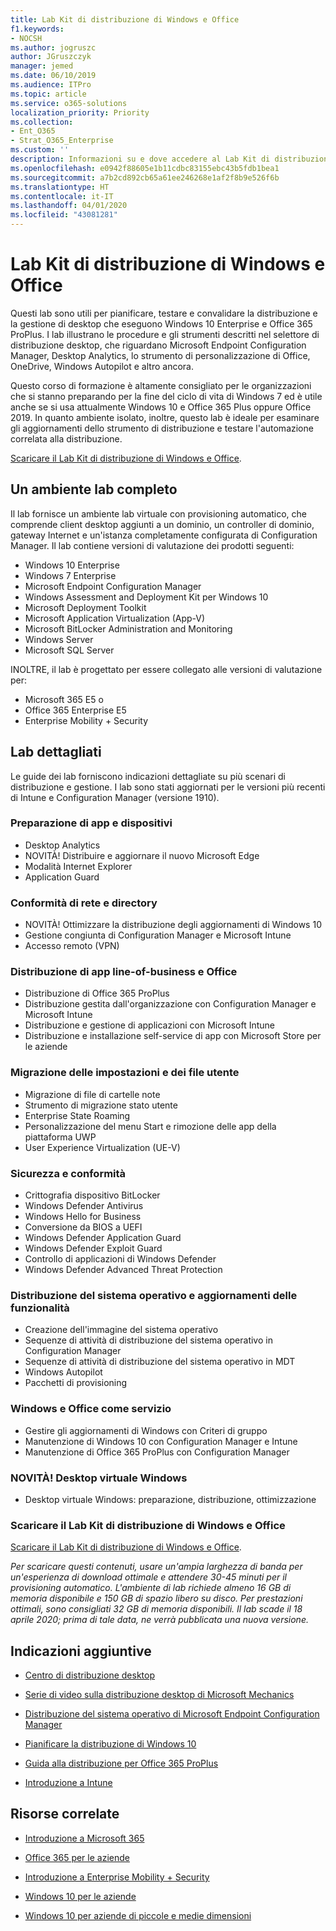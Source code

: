 ```yaml
---
title: Lab Kit di distribuzione di Windows e Office
f1.keywords:
- NOCSH
ms.author: jogruszc
author: JGruszczyk
manager: jemed
ms.date: 06/10/2019
ms.audience: ITPro
ms.topic: article
ms.service: o365-solutions
localization_priority: Priority
ms.collection:
- Ent_O365
- Strat_O365_Enterprise
ms.custom: ''
description: Informazioni su e dove accedere al Lab Kit di distribuzione di Windows e Office.
ms.openlocfilehash: e0942f88605e1b11cdbc83155ebc43b5fdb1bea1
ms.sourcegitcommit: a7b2cd892cb65a61ee246268e1af2f8b9e526f6b
ms.translationtype: HT
ms.contentlocale: it-IT
ms.lasthandoff: 04/01/2020
ms.locfileid: "43081281"
---
```

# <a name="windows-and-office-deployment-lab-kit"></a>Lab Kit di distribuzione di Windows e Office

Questi lab sono utili per pianificare, testare e convalidare la distribuzione e la gestione di desktop che eseguono Windows 10 Enterprise e Office 365 ProPlus. I lab illustrano le procedure e gli strumenti descritti nel selettore di distribuzione desktop, che riguardano Microsoft Endpoint Configuration Manager, Desktop Analytics, lo strumento di personalizzazione di Office, OneDrive, Windows Autopilot e altro ancora.

Questo corso di formazione è altamente consigliato per le organizzazioni che si stanno preparando per la fine del ciclo di vita di Windows 7 ed è utile anche se si usa attualmente Windows 10 e Office 365 Plus oppure Office 2019. In quanto ambiente isolato, inoltre, questo lab è ideale per esaminare gli aggiornamenti dello strumento di distribuzione e testare l'automazione correlata alla distribuzione.

[Scaricare il Lab Kit di distribuzione di Windows e Office](https://www.microsoft.com/evalcenter/evaluate-lab-kit).

## <a name="a-complete-lab-environment"></a>Un ambiente lab completo

Il lab fornisce un ambiente lab virtuale con provisioning automatico, che comprende client desktop aggiunti a un dominio, un controller di dominio, gateway Internet e un'istanza completamente configurata di Configuration Manager. Il lab contiene versioni di valutazione dei prodotti seguenti:

  - Windows 10 Enterprise
  - Windows 7 Enterprise
  - Microsoft Endpoint Configuration Manager
  - Windows Assessment and Deployment Kit per Windows 10
  - Microsoft Deployment Toolkit
  - Microsoft Application Virtualization (App-V)
  - Microsoft BitLocker Administration and Monitoring 
  - Windows Server 
  - Microsoft SQL Server 

INOLTRE, il lab è progettato per essere collegato alle versioni di valutazione per: 

  - Microsoft 365 E5 o
  - Office 365 Enterprise E5
  - Enterprise Mobility + Security

## <a name="step-by-step-labs"></a>Lab dettagliati

Le guide dei lab forniscono indicazioni dettagliate su più scenari di distribuzione e gestione. I lab sono stati aggiornati per le versioni più recenti di Intune e Configuration Manager (versione 1910). 

### <a name="device-and-app-readiness"></a>Preparazione di app e dispositivi

  - Desktop Analytics
  - NOVITÀ! Distribuire e aggiornare il nuovo Microsoft Edge 
  - Modalità Internet Explorer 
  - Application Guard 

### <a name="directory-and-network-readiness"></a>Conformità di rete e directory

  - NOVITÀ! Ottimizzare la distribuzione degli aggiornamenti di Windows 10 
  - Gestione congiunta di Configuration Manager e Microsoft Intune
  - Accesso remoto (VPN)

### <a name="office-and-lob-app-delivery"></a>Distribuzione di app line-of-business e Office

  - Distribuzione di Office 365 ProPlus 
  - Distribuzione gestita dall'organizzazione con Configuration Manager e Microsoft Intune
  - Distribuzione e gestione di applicazioni con Microsoft Intune
  - Distribuzione e installazione self-service di app con Microsoft Store per le aziende

### <a name="user-file-and-settings-migration"></a>Migrazione delle impostazioni e dei file utente

  - Migrazione di file di cartelle note 
  - Strumento di migrazione stato utente 
  - Enterprise State Roaming
  - Personalizzazione del menu Start e rimozione delle app della piattaforma UWP 
  - User Experience Virtualization (UE-V) 

### <a name="security-and-compliance"></a>Sicurezza e conformità

  - Crittografia dispositivo BitLocker
  - Windows Defender Antivirus
  - Windows Hello for Business
  - Conversione da BIOS a UEFI
  - Windows Defender Application Guard
  - Windows Defender Exploit Guard
  - Controllo di applicazioni di Windows Defender
  - Windows Defender Advanced Threat Protection

### <a name="os-deployment-and-feature-updates"></a>Distribuzione del sistema operativo e aggiornamenti delle funzionalità

  - Creazione dell'immagine del sistema operativo
  - Sequenze di attività di distribuzione del sistema operativo in Configuration Manager 
  - Sequenze di attività di distribuzione del sistema operativo in MDT
  - Windows Autopilot
  - Pacchetti di provisioning 

### <a name="windows-and-office-as-a-service"></a>Windows e Office come servizio
  - Gestire gli aggiornamenti di Windows con Criteri di gruppo
  - Manutenzione di Windows 10 con Configuration Manager e Intune
  - Manutenzione di Office 365 ProPlus con Configuration Manager

### <a name="new-windows-virtual-desktop"></a>NOVITÀ! Desktop virtuale Windows
  - Desktop virtuale Windows: preparazione, distribuzione, ottimizzazione 

### <a name="download-the-windows-and-office-deployment-lab-kit"></a>Scaricare il Lab Kit di distribuzione di Windows e Office

[Scaricare il Lab Kit di distribuzione di Windows e Office](https://www.microsoft.com/evalcenter/evaluate-lab-kit).

*Per scaricare questi contenuti, usare un'ampia larghezza di banda per un'esperienza di download ottimale e attendere 30-45 minuti per il provisioning automatico. L'ambiente di lab richiede almeno 16 GB di memoria disponibile e 150 GB di spazio libero su disco. Per prestazioni ottimali, sono consigliati 32 GB di memoria disponibili. Il lab scade il 18 aprile 2020; prima di tale data, ne verrà pubblicata una nuova versione.*

## <a name="additional-guidance"></a>Indicazioni aggiuntive

  - [Centro di distribuzione desktop](https://www.aka.ms/howtoshift)

  - [Serie di video sulla distribuzione desktop di Microsoft Mechanics](https://www.aka.ms/watchhowtoshift)

  - [Distribuzione del sistema operativo di Microsoft Endpoint Configuration Manager](https://docs.microsoft.com/configmgr/osd/understand/introduction-to-operating-system-deployment)

  - [<span class="underline">Pianificare la distribuzione di Windows 10</span>](https://docs.microsoft.com/windows/deployment/planning/index)

  - [<span class="underline">Guida alla distribuzione per Office 365 ProPlus</span>](https://docs.microsoft.com/deployoffice/deployment-guide-for-office-365-proplus)

  - [<span class="underline">Introduzione a Intune</span>](https://docs.microsoft.com/intune/get-started-evaluation)

## <a name="related-resources"></a>Risorse correlate

  - [<span class="underline">Introduzione a Microsoft 365</span>](https://www.microsoft.com/microsoft-365/default.aspx)

  - [<span class="underline">Office 365 per le aziende</span>](https://products.office.com/business/office)

  - [<span class="underline">Introduzione a Enterprise Mobility + Security</span>](https://www.microsoft.com/cloud-platform/enterprise-mobility-security)

  - [<span class="underline">Windows 10 per le aziende</span>](https://www.microsoft.com/WindowsForBusiness/windows-for-enterprise)

  - [<span class="underline">Windows 10 per aziende di piccole e medie dimensioni</span>](https://www.microsoft.com/WindowsForBusiness/windows-for-small-business)
